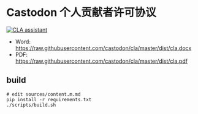# Castodon 个人贡献者许可协议
[![CLA assistant](https://cla-assistant.io/readme/badge/Castodon/castodon)](https://cla-assistant.io/Castodon/castodon)

* Word: <https://raw.githubusercontent.com/castodon/cla/master/dist/cla.docx>
* PDF: <https://raw.githubusercontent.com/castodon/cla/master/dist/cla.pdf>

## build

```
# edit sources/content.m.md
pip install -r requirements.txt
./scripts/build.sh
```
